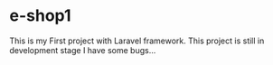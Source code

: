 # e-shop1
This is my First project with Laravel framework.
This project is still in development stage I have some bugs...
